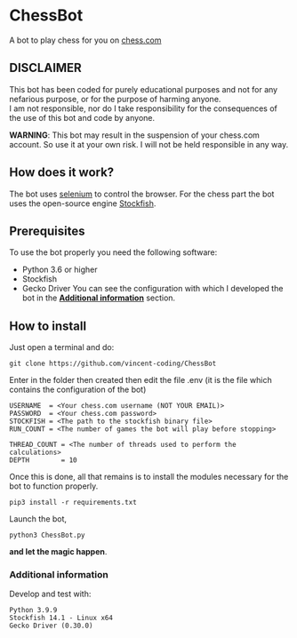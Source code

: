 # ChessBot
A bot to play chess for you on [chess.com](https://chess.com/)

## DISCLAIMER
This bot has been coded for purely educational purposes and not for any nefarious purpose, or for the purpose of harming anyone.<br />
I am not responsible, nor do I take responsibility for the consequences of the use of this bot and code by anyone.

**WARNING**: This bot may result in the suspension of your chess.com account. So use it at your own risk. I will not be held responsible in any way.

## How does it work?
The bot uses [selenium](https://www.selenium.dev/) to control the browser. For the chess part the bot uses the open-source engine [Stockfish](https://github.com/official-stockfish/Stockfish).

## Prerequisites
To use the bot properly you need the following software:
- Python 3.6 or higher
- Stockfish 
- Gecko Driver
You can see the configuration with which I developed the bot in the **[Additional information](https://github.com/vincent-coding/ChessBot#additional-information)** section.

## How to install
Just open a terminal and do:
```
git clone https://github.com/vincent-coding/ChessBot
```
Enter in the folder then created then edit the file .env (it is the file which contains the configuration of the bot)
```
USERNAME  = <Your chess.com username (NOT YOUR EMAIL)>
PASSWORD  = <Your chess.com password>
STOCKFISH = <The path to the stockfish binary file>
RUN_COUNT = <The number of games the bot will play before stopping>

THREAD_COUNT = <The number of threads used to perform the calculations>
DEPTH        = 10
```
Once this is done, all that remains is to install the modules necessary for the bot to function properly.
```
pip3 install -r requirements.txt
```
Launch the bot, 
```
python3 ChessBot.py
```
**and let the magic happen**.

### Additional information
Develop and test with:
```
Python 3.9.9
Stockfish 14.1 - Linux x64
Gecko Driver (0.30.0)
```
